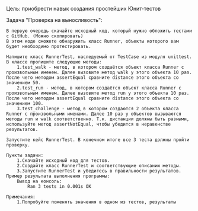 Цель: приобрести навык создания простейших Юнит-тестов

Задача "Проверка на выносливость":

    В первую очередь скачайте исходный код, который нужно обложить тестами с GitHub. (Можно скопировать)
    В этом коде сможете обнаружить класс Runner, объекты которого вам будет необходимо протестировать.

    Напишите класс RunnerTest, наследуемый от TestCase из модуля unittest. В классе пропишите следующие методы:
        1.test_walk - метод, в котором создаётся объект класса Runner с произвольным именем. Далее вызовите метод walk у этого объекта 10 раз. После чего методом assertEqual сравните distance этого объекта со значением 50.
        2.test_run - метод, в котором создаётся объект класса Runner с произвольным именем. Далее вызовите метод run у этого объекта 10 раз. После чего методом assertEqual сравните distance этого объекта со значением 100.
        3.test_challenge - метод в котором создаются 2 объекта класса Runner с произвольными именами. Далее 10 раз у объектов вызываются методы run и walk соответственно. Т.к. дистанции должны быть разными, используйте метод assertNotEqual, чтобы убедится в неравенстве результатов.

    Запустите кейс RunnerTest. В конечном итоге все 3 теста должны пройти проверку.

    Пункты задачи:
        1.Скачайте исходный код для тестов.
        2.Создайте класс RunnerTest и соответствующие описанию методы.
        3.Запустите RunnerTest и убедитесь в правильности результатов.
    Пример результата выполнения программы:
        Вывод на консоль:
            Ran 3 tests in 0.001s OK

    Примечания:
        1.Попробуйте поменять значения в одном из тестов, результаты